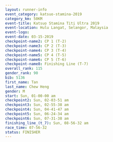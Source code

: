 ```yaml
---
layout: runner-info 
event_category: katsuo-stamina-2019 
category_km: 50KM 
event-title: Katsuo Stamina Titi Ultra 2019 
event-location: Hulu Langat, Selangor, Malaysia 
event-logo: 
event-date: 03-15-2019 
checkpoint-name2: CP 1 (T-2) 
checkpoint-name3: CP 2 (T-3) 
checkpoint-name4: CP 3 (T-4) 
checkpoint-name5: CP 4 (T-5) 
checkpoint-name6: CP 5 (T-6) 
checkpoint-name8: Finishing Line (T-7) 
overall_rank: 115
gender_rank: 90
bib: 5136
first_name: Tan
last_name: Chew Heng
gender: M
start: Sun, 01-00-00 am
checkpoint2: Sun, 02-03-51 am
checkpoint3: Sun, 02-55-38 am
checkpoint4: Sun, 04-41-47 am
checkpoint5: Sun, 06-24-34 am
checkpoint6: Sun, 07-31-38 am
finishing_line_(t_7): Sun, 08-56-32 am
race_time: 07-56-32
status: FINISHER
---
```

